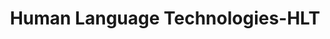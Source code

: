 ---
title: "Human Language Technologies-HLT"

categories: ['']

tags: ['Human', 'Language', 'Technologies', 'HLT']

arwords: 'تقنيات اللغة الطبيعية (الإنسانية)'

arexps: []

enwords: ['Human Language Technologies-HLT']

enexps: []

arlexicons: 'ت'

enlexicons: 'H'

authors: ['Ruqayya Roshdy']

translators: ['']

citations: 'مقدمة في حوسبة اللغة العربية'

sources: 'مركز الملك عبدالله بن عبدالعزيز الدولي لخدمة اللغة العربية'

slug: ""
---